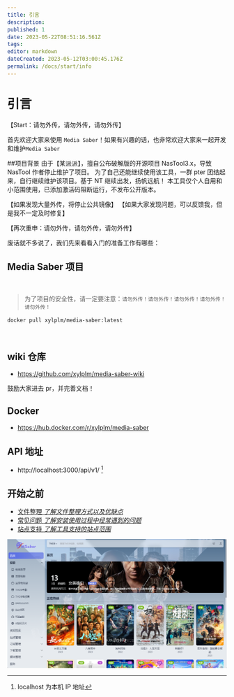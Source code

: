 ```yaml
---
title: 引言
description:
published: 1
date: 2023-05-22T08:51:16.561Z
tags:
editor: markdown
dateCreated: 2023-05-12T03:00:45.176Z
permalink: /docs/start/info
---
```


# 引言

【Start：请勿外传，请勿外传，请勿外传】

首先欢迎大家来使用 `Media Saber`！如果有兴趣的话，也非常欢迎大家来一起开发和维护`Media Saber`

##项目背景
由于【某派派】，擅自公布破解版的开源项目 NasTool3.x，导致 NasTool 作者停止维护了项目。
为了自己还能继续使用该工具，一群 pter 团结起来，自行继续维护该项目。基于 NT 继续出发，扬帆远航！
本工具仅个人自用和小范围使用，已添加激活码阻断运行，不发布公开版本。

【如果发现大量外传，将停止公共镜像】
【如果大家发现问题，可以反馈我，但是我不一定及时修复】

【再次重申：请勿外传，请勿外传，请勿外传】

废话就不多说了，我们先来看看入门的准备工作有哪些：

## Media Saber 项目

</br>

> 为了项目的安全性，请一定要注意：`请勿外传！请勿外传！请勿外传！请勿外传！请勿外传！`

```shell
docker pull xylplm/media-saber:latest
```

</br>

## wiki 仓库

- https://github.com/xylplm/media-saber-wiki

鼓励大家进去 pr，并完善文档！
</br>

## Docker

- https://hub.docker.com/r/xylplm/media-saber
  </br>

## API 地址

- http://localhost:3000/api/v1/ [^1]
  </br>

## 开始之前

- [文件整理 _了解文件整理方式以及优缺点_](/docs/other/glossary/#转移方式)
- [常见问题 _了解安装使用过程中经常遇到的问题_](/docs/start/problem/)
- [站点支持 _了解工具支持的站点范围_](/docs/other/support_sites/)

![media_saber_screenshot.png](./images/media_saber_screenshot.png)

[^1]: localhost 为本机 IP 地址
